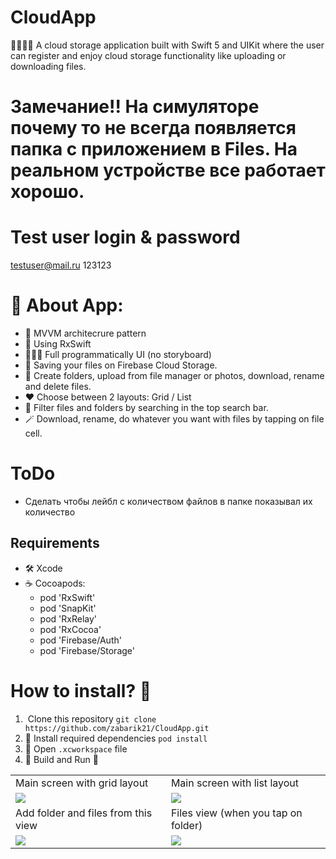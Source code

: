 # CloudApp
🙎‍♂️🙍‍♀️ A cloud storage application built with Swift 5 and UIKit where the user can register and enjoy cloud storage functionality like uploading or downloading files.

# Замечание!! На симуляторе почему то не всегда появляется папка с приложением в Files. На реальном устройстве все работает хорошо.

# Test user login & password
testuser@mail.ru 123123

# 📲 About App: 
- 📐 MVVM architecrure pattern
- 🚀 Using RxSwift
- 👨🏿‍🦯 Full programmatically UI (no storyboard) 
- 📡 Saving your files on Firebase Cloud Storage.
- 🎫 Create folders, upload from file manager or photos, download, rename and delete files.
- ❤️  Choose between 2 layouts: Grid / List
- 🔮 Filter files and folders by searching in the top search bar.
- 🪄 Download, rename, do whatever you want with files by tapping on file cell.

# ToDo
- Сделать чтобы лейбл с количеством файлов в папке показывал их количество

## Requirements
* 🛠 Xcode 
* ☕️ Cocoapods: 
  - pod 'RxSwift'
  - pod 'SnapKit'
  - pod 'RxRelay'
  - pod 'RxCocoa'
  - pod 'Firebase/Auth'
  - pod 'Firebase/Storage'

# How to install? 🤔
1. ️ Clone this repository
`git clone https://github.com/zabarik21/CloudApp.git`
2. 💽 Install required dependencies
`pod install`
3. 🍾 Open `.xcworkspace` file
4. 🔨 Build and Run 🏃

<table>
  <tr>
    <td>Main screen with grid layout</td>
    <td>Main screen with list layout</td>
  </tr>
  <tr>
    <td><img src="https://i.ibb.co/M29MSdD/mainscreen.png"></td>
    <td><img src="https://i.ibb.co/1rhZDBB/list.png"></td>
  </tr>
  <tr>
    <td>Add folder and files from this view</td>
    <td>Files view (when you tap on folder)</td>
  </tr>
  <tr>
    <td><img src="https://i.ibb.co/dQTjvr9/myview.png"></td>
    <td><img src="https://i.ibb.co/9N4NJhK/Simulator-Screen-Shot-i-Phone-X-2022-08-17-at-13-14-02.png"></td>
  </tr>
 </table>
